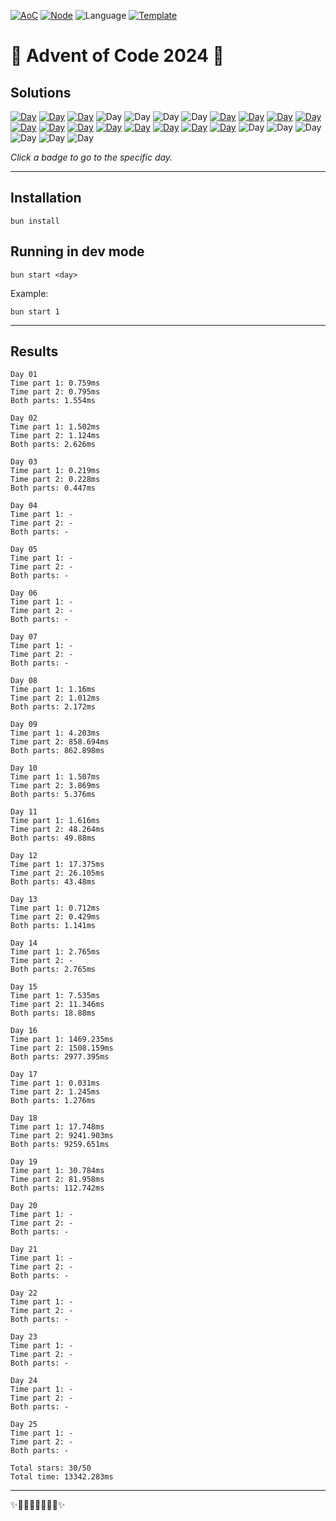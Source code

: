 <!-- Entries between SOLUTIONS and RESULTS tags are auto-generated -->

[![AoC](https://badgen.net/badge/AoC/2024/blue)](https://adventofcode.com/2024)
[![Node](https://badgen.net/badge/Node/v16.13.0+/blue)](https://nodejs.org/en/download/)
![Language](https://badgen.net/badge/Language/TypeScript/blue)
[![Template](https://badgen.net/badge/Template/aocrunner/blue)](https://github.com/caderek/aocrunner)

# 🎄 Advent of Code 2024 🎄

## Solutions

<!--SOLUTIONS-->

[![Day](https://badgen.net/badge/01/%E2%98%85%E2%98%85/green)](src/day01)
[![Day](https://badgen.net/badge/02/%E2%98%85%E2%98%85/green)](src/day02)
[![Day](https://badgen.net/badge/03/%E2%98%85%E2%98%85/green)](src/day03)
![Day](https://badgen.net/badge/04/%E2%98%86%E2%98%86/gray)
![Day](https://badgen.net/badge/05/%E2%98%86%E2%98%86/gray)
![Day](https://badgen.net/badge/06/%E2%98%86%E2%98%86/gray)
![Day](https://badgen.net/badge/07/%E2%98%86%E2%98%86/gray)
[![Day](https://badgen.net/badge/08/%E2%98%85%E2%98%85/green)](src/day08)
[![Day](https://badgen.net/badge/09/%E2%98%85%E2%98%85/green)](src/day09)
[![Day](https://badgen.net/badge/10/%E2%98%85%E2%98%85/green)](src/day10)
[![Day](https://badgen.net/badge/11/%E2%98%85%E2%98%85/green)](src/day11)
[![Day](https://badgen.net/badge/12/%E2%98%85%E2%98%85/green)](src/day12)
[![Day](https://badgen.net/badge/13/%E2%98%85%E2%98%85/green)](src/day13)
[![Day](https://badgen.net/badge/14/%E2%98%85%E2%98%85/green)](src/day14)
[![Day](https://badgen.net/badge/15/%E2%98%85%E2%98%85/green)](src/day15)
[![Day](https://badgen.net/badge/16/%E2%98%85%E2%98%85/green)](src/day16)
[![Day](https://badgen.net/badge/17/%E2%98%85%E2%98%85/green)](src/day17)
[![Day](https://badgen.net/badge/18/%E2%98%85%E2%98%85/green)](src/day18)
[![Day](https://badgen.net/badge/19/%E2%98%85%E2%98%85/green)](src/day19)
![Day](https://badgen.net/badge/20/%E2%98%86%E2%98%86/gray)
![Day](https://badgen.net/badge/21/%E2%98%86%E2%98%86/gray)
![Day](https://badgen.net/badge/22/%E2%98%86%E2%98%86/gray)
![Day](https://badgen.net/badge/23/%E2%98%86%E2%98%86/gray)
![Day](https://badgen.net/badge/24/%E2%98%86%E2%98%86/gray)
![Day](https://badgen.net/badge/25/%E2%98%86%E2%98%86/gray)

<!--/SOLUTIONS-->

_Click a badge to go to the specific day._

---

## Installation

```
bun install
```

## Running in dev mode

```
bun start <day>
```

Example:

```
bun start 1
```

---

## Results

<!--RESULTS-->

```
Day 01
Time part 1: 0.759ms
Time part 2: 0.795ms
Both parts: 1.554ms
```

```
Day 02
Time part 1: 1.502ms
Time part 2: 1.124ms
Both parts: 2.626ms
```

```
Day 03
Time part 1: 0.219ms
Time part 2: 0.228ms
Both parts: 0.447ms
```

```
Day 04
Time part 1: -
Time part 2: -
Both parts: -
```

```
Day 05
Time part 1: -
Time part 2: -
Both parts: -
```

```
Day 06
Time part 1: -
Time part 2: -
Both parts: -
```

```
Day 07
Time part 1: -
Time part 2: -
Both parts: -
```

```
Day 08
Time part 1: 1.16ms
Time part 2: 1.012ms
Both parts: 2.172ms
```

```
Day 09
Time part 1: 4.203ms
Time part 2: 858.694ms
Both parts: 862.898ms
```

```
Day 10
Time part 1: 1.507ms
Time part 2: 3.869ms
Both parts: 5.376ms
```

```
Day 11
Time part 1: 1.616ms
Time part 2: 48.264ms
Both parts: 49.88ms
```

```
Day 12
Time part 1: 17.375ms
Time part 2: 26.105ms
Both parts: 43.48ms
```

```
Day 13
Time part 1: 0.712ms
Time part 2: 0.429ms
Both parts: 1.141ms
```

```
Day 14
Time part 1: 2.765ms
Time part 2: -
Both parts: 2.765ms
```

```
Day 15
Time part 1: 7.535ms
Time part 2: 11.346ms
Both parts: 18.88ms
```

```
Day 16
Time part 1: 1469.235ms
Time part 2: 1508.159ms
Both parts: 2977.395ms
```

```
Day 17
Time part 1: 0.031ms
Time part 2: 1.245ms
Both parts: 1.276ms
```

```
Day 18
Time part 1: 17.748ms
Time part 2: 9241.903ms
Both parts: 9259.651ms
```

```
Day 19
Time part 1: 30.784ms
Time part 2: 81.958ms
Both parts: 112.742ms
```

```
Day 20
Time part 1: -
Time part 2: -
Both parts: -
```

```
Day 21
Time part 1: -
Time part 2: -
Both parts: -
```

```
Day 22
Time part 1: -
Time part 2: -
Both parts: -
```

```
Day 23
Time part 1: -
Time part 2: -
Both parts: -
```

```
Day 24
Time part 1: -
Time part 2: -
Both parts: -
```

```
Day 25
Time part 1: -
Time part 2: -
Both parts: -
```

```
Total stars: 30/50
Total time: 13342.283ms
```

<!--/RESULTS-->

---

✨🎄🎁🎄🎅🎄🎁🎄✨
